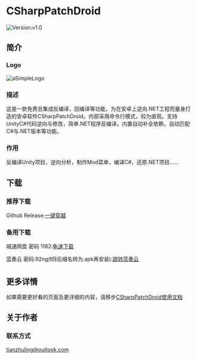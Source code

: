 # CSharpPatchDroid 
![Version:v1.0](https://img.shields.io/badge/version-v1.0-blue
)
## 简介
### Logo
![aSimpleLogo](https://tianzhuling.github.io/CSharpPatchDroid/v1.0/doc/icon.png)
### 描述
这是一款免费且集成反编译，回编译等功能，为在安卓上逆向.NET工程而量身打造的安卓软件CSharpPatchDroid。内部采用命令行模式，较为直观。支持UnityC#代码逆向与修改，简单.NET程序反编译。内置自动补全依赖，自动匹配C#与.NET版本等功能。
### 作用
反编译Unity项目，逆向分析，制作Mod菜单，编译C#，还原.NET项目……
## 下载
### 推荐下载
Github Release:[一键穿越](https://github.com/tianzhuling/CSharpPatchDroid/releases/tag/v1.0)


### 备用下载
城通网盘 密码 1182:[龟速下载](https://url72.ctfile.com/f/65372172-8416126722-bc39a2?p=1182) 

蓝奏云 密码:92ng(❗将后缀名转为.apk再安装):[跳转蓝奏云](https://wwgc.lanzn.com/b01391wlyd)
## 更多详情
如果需要更好看的页面及更详细的内容，请移步[CSharpPatchDroid使用文档](https://tianzhuling.github.io/CSharpPatchDroid/v1.0/doc/index.html)
## 关于作者
### 联系方式
tianzhuling@outlook.com
